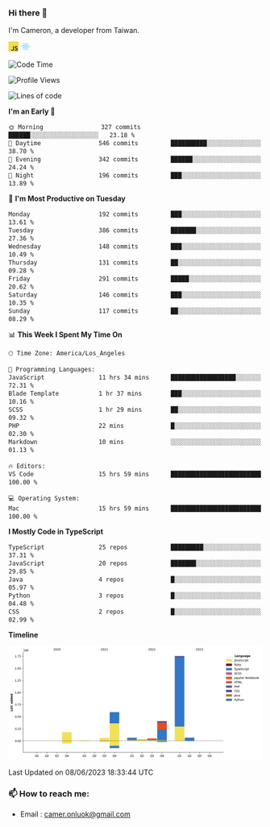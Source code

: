 ### Hi there 👋

I'm Cameron, a developer from Taiwan.


<code><img height="20" src="https://raw.githubusercontent.com/github/explore/80688e429a7d4ef2fca1e82350fe8e3517d3494d/topics/javascript/javascript.png"></code>
<code><img height="20" src="https://raw.githubusercontent.com/github/explore/80688e429a7d4ef2fca1e82350fe8e3517d3494d/topics/react/react.png"></code>



<!--START_SECTION:waka-->
![Code Time](http://img.shields.io/badge/Code%20Time-862%20hrs%207%20mins-blue)

![Profile Views](http://img.shields.io/badge/Profile%20Views-0-blue)

![Lines of code](https://img.shields.io/badge/From%20Hello%20World%20I%27ve%20Written-3.2%20million%20lines%20of%20code-blue)

**I'm an Early 🐤** 

```text
🌞 Morning                327 commits         ██████░░░░░░░░░░░░░░░░░░░   23.18 % 
🌆 Daytime                546 commits         ██████████░░░░░░░░░░░░░░░   38.70 % 
🌃 Evening                342 commits         ██████░░░░░░░░░░░░░░░░░░░   24.24 % 
🌙 Night                  196 commits         ███░░░░░░░░░░░░░░░░░░░░░░   13.89 % 
```
📅 **I'm Most Productive on Tuesday** 

```text
Monday                   192 commits         ███░░░░░░░░░░░░░░░░░░░░░░   13.61 % 
Tuesday                  386 commits         ███████░░░░░░░░░░░░░░░░░░   27.36 % 
Wednesday                148 commits         ███░░░░░░░░░░░░░░░░░░░░░░   10.49 % 
Thursday                 131 commits         ██░░░░░░░░░░░░░░░░░░░░░░░   09.28 % 
Friday                   291 commits         █████░░░░░░░░░░░░░░░░░░░░   20.62 % 
Saturday                 146 commits         ███░░░░░░░░░░░░░░░░░░░░░░   10.35 % 
Sunday                   117 commits         ██░░░░░░░░░░░░░░░░░░░░░░░   08.29 % 
```


📊 **This Week I Spent My Time On** 

```text
🕑︎ Time Zone: America/Los_Angeles

💬 Programming Languages: 
JavaScript               11 hrs 34 mins      ██████████████████░░░░░░░   72.31 % 
Blade Template           1 hr 37 mins        ███░░░░░░░░░░░░░░░░░░░░░░   10.16 % 
SCSS                     1 hr 29 mins        ██░░░░░░░░░░░░░░░░░░░░░░░   09.32 % 
PHP                      22 mins             █░░░░░░░░░░░░░░░░░░░░░░░░   02.30 % 
Markdown                 10 mins             ░░░░░░░░░░░░░░░░░░░░░░░░░   01.13 % 

🔥 Editors: 
VS Code                  15 hrs 59 mins      █████████████████████████   100.00 % 

💻 Operating System: 
Mac                      15 hrs 59 mins      █████████████████████████   100.00 % 
```

**I Mostly Code in TypeScript** 

```text
TypeScript               25 repos            █████████░░░░░░░░░░░░░░░░   37.31 % 
JavaScript               20 repos            ███████░░░░░░░░░░░░░░░░░░   29.85 % 
Java                     4 repos             █░░░░░░░░░░░░░░░░░░░░░░░░   05.97 % 
Python                   3 repos             █░░░░░░░░░░░░░░░░░░░░░░░░   04.48 % 
CSS                      2 repos             █░░░░░░░░░░░░░░░░░░░░░░░░   02.99 % 
```



**Timeline**

![Lines of Code chart](https://raw.githubusercontent.com/camer0nluo/camer0nluo/main/assets/bar_graph.png)


 Last Updated on 08/06/2023 18:33:44 UTC
<!--END_SECTION:waka-->

### 📫 How to reach me:
- Email : camer.onluok@gmail.com
